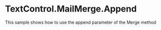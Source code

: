 # TextControl.MailMerge.Append
This sample shows how to use the append parameter of the Merge method
